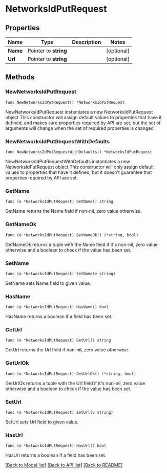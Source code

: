 # NetworksIdPutRequest

## Properties

Name | Type | Description | Notes
------------ | ------------- | ------------- | -------------
**Name** | Pointer to **string** |  | [optional] 
**Url** | Pointer to **string** |  | [optional] 

## Methods

### NewNetworksIdPutRequest

`func NewNetworksIdPutRequest() *NetworksIdPutRequest`

NewNetworksIdPutRequest instantiates a new NetworksIdPutRequest object
This constructor will assign default values to properties that have it defined,
and makes sure properties required by API are set, but the set of arguments
will change when the set of required properties is changed

### NewNetworksIdPutRequestWithDefaults

`func NewNetworksIdPutRequestWithDefaults() *NetworksIdPutRequest`

NewNetworksIdPutRequestWithDefaults instantiates a new NetworksIdPutRequest object
This constructor will only assign default values to properties that have it defined,
but it doesn't guarantee that properties required by API are set

### GetName

`func (o *NetworksIdPutRequest) GetName() string`

GetName returns the Name field if non-nil, zero value otherwise.

### GetNameOk

`func (o *NetworksIdPutRequest) GetNameOk() (*string, bool)`

GetNameOk returns a tuple with the Name field if it's non-nil, zero value otherwise
and a boolean to check if the value has been set.

### SetName

`func (o *NetworksIdPutRequest) SetName(v string)`

SetName sets Name field to given value.

### HasName

`func (o *NetworksIdPutRequest) HasName() bool`

HasName returns a boolean if a field has been set.

### GetUrl

`func (o *NetworksIdPutRequest) GetUrl() string`

GetUrl returns the Url field if non-nil, zero value otherwise.

### GetUrlOk

`func (o *NetworksIdPutRequest) GetUrlOk() (*string, bool)`

GetUrlOk returns a tuple with the Url field if it's non-nil, zero value otherwise
and a boolean to check if the value has been set.

### SetUrl

`func (o *NetworksIdPutRequest) SetUrl(v string)`

SetUrl sets Url field to given value.

### HasUrl

`func (o *NetworksIdPutRequest) HasUrl() bool`

HasUrl returns a boolean if a field has been set.


[[Back to Model list]](../README.md#documentation-for-models) [[Back to API list]](../README.md#documentation-for-api-endpoints) [[Back to README]](../README.md)


